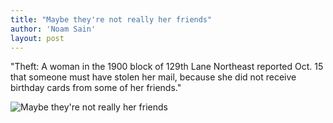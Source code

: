 ```yaml
---
title: "Maybe they're not really her friends"
author: 'Noam Sain'
layout: post
---
```


"Theft: A woman in the 1900 block of 129th Lane Northeast reported Oct. 15 that someone must have stolen her mail, because she did not receive birthday cards from some of her friends."

![Maybe they're not really her friends](https://1.bp.blogspot.com/_8aN4krk1nsk/SyD9OH6ukyI/AAAAAAAAAUI/697GZklgwGo/s1600/image009.gif "Maybe they're not really her friends")
